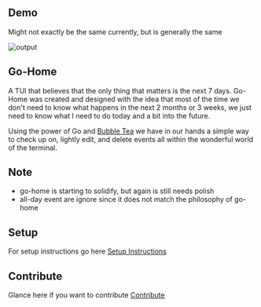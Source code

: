 ## Demo
Might not exactly be the same currently, but is generally the same


![output](https://github.com/user-attachments/assets/61209424-d29d-40a6-b614-07cdab19fd27)

## Go-Home
A TUI that believes that the only thing that matters is the next 7 days. Go-Home was created and designed
with the idea that most of the time we don't need to know what happens in the next 2 months or 3 weeks, we
just need to know what I need to do today and a bit into the future.

Using the power of Go and [Bubble Tea](https://github.com/charmbracelet/bubbletea) we have in our hands
a simple way to check up on, lightly edit, and delete events all within the wonderful world of the terminal.

## Note
- go-home is starting to solidify, but again is still needs polish
- all-day event are ignore since it does not match the philosophy of go-home

## Setup

For setup instructions go here [Setup Instructions](https://github.com/David-Bosnic/go-home-tui/blob/main/SETUP.md)

## Contribute

Glance here if you want to contribute [Contribute](https://github.com/David-Bosnic/go-home-tui/blob/main/.github/CONTRIBUTING.md)
